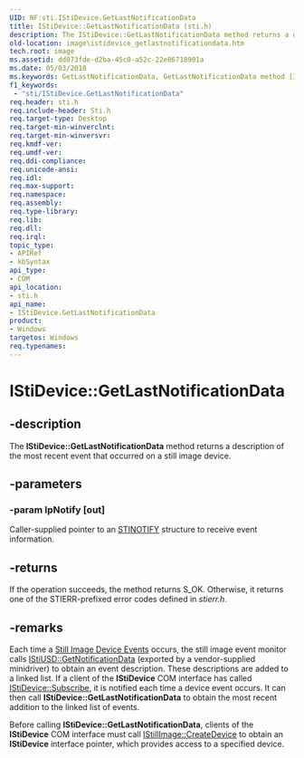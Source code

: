 ```yaml
---
UID: NF:sti.IStiDevice.GetLastNotificationData
title: IStiDevice::GetLastNotificationData (sti.h)
description: The IStiDevice::GetLastNotificationData method returns a description of the most recent event that occurred on a still image device.
old-location: image\istidevice_getlastnotificationdata.htm
tech.root: image
ms.assetid: dd073fde-d2ba-45c0-a52c-22e86718901a
ms.date: 05/03/2018
ms.keywords: GetLastNotificationData, GetLastNotificationData method [Imaging Devices], GetLastNotificationData method [Imaging Devices],IStiDevice interface, IStiDevice interface [Imaging Devices],GetLastNotificationData method, IStiDevice.GetLastNotificationData, IStiDevice::GetLastNotificationData, image.istidevice_getlastnotificationdata, sti/IStiDevice::GetLastNotificationData, stifnc_def72c8c-f8cf-4eb7-84a1-e99ecddee4de.xml
f1_keywords:
 - "sti/IStiDevice.GetLastNotificationData"
req.header: sti.h
req.include-header: Sti.h
req.target-type: Desktop
req.target-min-winverclnt: 
req.target-min-winversvr: 
req.kmdf-ver: 
req.umdf-ver: 
req.ddi-compliance: 
req.unicode-ansi: 
req.idl: 
req.max-support: 
req.namespace: 
req.assembly: 
req.type-library: 
req.lib: 
req.dll: 
req.irql: 
topic_type:
- APIRef
- kbSyntax
api_type:
- COM
api_location:
- sti.h
api_name:
- IStiDevice.GetLastNotificationData
product:
- Windows
targetos: Windows
req.typenames: 
---
```


# IStiDevice::GetLastNotificationData


## -description


The <b>IStiDevice::GetLastNotificationData</b> method returns a description of the most recent event that occurred on a still image device.


## -parameters




### -param lpNotify [out]

Caller-supplied pointer to an <a href="https://docs.microsoft.com/windows-hardware/drivers/ddi/sti/ns-sti-_stinotify">STINOTIFY</a> structure to receive event information.


## -returns



If the operation succeeds, the method returns S_OK. Otherwise, it returns one of the STIERR-prefixed error codes defined in <i>stierr.h</i>.




## -remarks



Each time a <a href="https://docs.microsoft.com/windows-hardware/drivers/image/still-image-device-events">Still Image Device Events</a> occurs, the still image event monitor calls <a href="https://docs.microsoft.com/windows-hardware/drivers/ddi/stiusd/nf-stiusd-istiusd-getnotificationdata">IStiUSD::GetNotificationData</a> (exported by a vendor-supplied minidriver) to obtain an event description. These descriptions are added to a linked list. If a client of the <b>IStiDevice</b> COM interface has called <a href="https://docs.microsoft.com/windows-hardware/drivers/ddi/sti/nf-sti-istidevice-subscribe">IStiDevice::Subscribe</a>, it is notified each time a device event occurs. It can then call <b>IStiDevice::GetLastNotificationData</b> to obtain the most recent addition to the linked list of events.

Before calling <b>IStiDevice::GetLastNotificationData</b>, clients of the <b>IStiDevice</b> COM interface must call <a href="https://docs.microsoft.com/previous-versions/windows/hardware/drivers/ff543778(v=vs.85)">IStillImage::CreateDevice</a> to obtain an <b>IStiDevice</b> interface pointer, which provides access to a specified device.



